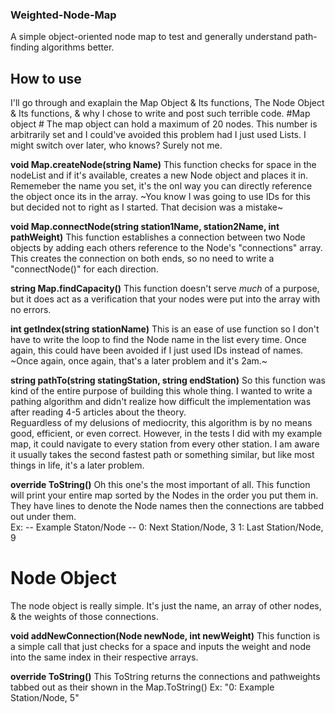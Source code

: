 ### Weighted-Node-Map ###
A simple object-oriented node map to test and generally understand path-finding algorithms better.

## How to use ##
I'll go through and exaplain the Map Object & Its functions, The Node Object & Its functions, & why I chose to write and post such terrible code.
#Map object #
The map object can hold a maximum of 20 nodes.  This number is arbitrarily set and I could've avoided this problem had I just used Lists.  I might switch over later, who knows? Surely not me.

__void Map.createNode(string Name)__
  This function checks for space in the nodeList and if it's available, creates a new Node object and places it in.
  Rememeber the name you set, it's the onl way you can directly reference the object once its in the array.
  ~You know I was going to use IDs for this but decided not to right as I started.  That decision was a mistake~

__void Map.connectNode(string station1Name, station2Name, int pathWeight)__
  This function establishes a connection between two Node objects by adding each others reference to the Node's "connections" array.
  This creates the connection on both ends, so no need to write a "connectNode()" for each direction.

__string Map.findCapacity()__
  This function doesn't serve *much* of a purpose, but it does act as a verification that your nodes were put into the array with no errors.
  
__int getIndex(string stationName)__
  This is an ease of use function so I don't have to write the loop to find the Node name in the list every time.
  Once again, this could have been avoided if I just used IDs instead of names.
  ~Once again, once again, that's a later problem and it's 2am.~

__string pathTo(string statingStation, string endStation)__
  So this function was kind of the entire purpose of building this whole thing.  I wanted to write a pathing algorithm and didn't realize how difficult the implementation was after reading 4-5 articles about the theory.  
  Reguardless of my delusions of mediocrity, this algorithm is by no means good, efficient, or even correct.  However, in the tests I did with my example map, it could navigate to every station from every other station.
  I am aware it usually takes the second fastest path or something similar, but like most things in life, it's a later problem.

__override ToString()__
  Oh this one's the most important of all.  This function will print your entire map sorted by the Nodes in the order you put them in.  
  They have lines to denote the Node names then the connections are tabbed out under them.  
  Ex:
  -- Example Staton/Node --
    0: Next Station/Node, 3
    1: Last Station/Node, 9

# Node Object #
The node object is really simple.  It's just the name, an array of other nodes, & the weights of those connections.

__void addNewConnection(Node newNode, int newWeight)__
  This function is a simple call that just checks for a space and inputs the weight and node into the same index in their respective arrays.
  
__override ToString()__
  This ToString returns the connections and pathweights tabbed out as their shown in the Map.ToString()
  Ex: "0: Example Station/Node, 5"

